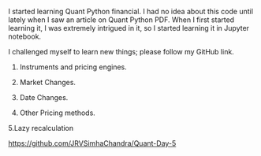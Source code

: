 I started learning Quant Python financial. I had no idea about this code until lately when I saw an article on Quant Python PDF. When I first started learning it, I was extremely intrigued in it, so I started learning it in Jupyter notebook. 

I challenged myself to learn new things; please follow my GitHub link. 

1. Instruments and pricing engines.

2. Market Changes.

3. Date Changes.

4. Other Pricing methods.

5.Lazy recalculation

https://github.com/JRVSimhaChandra/Quant-Day-5
